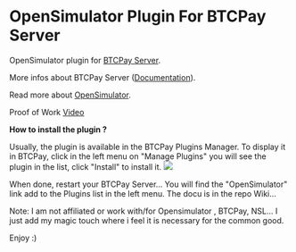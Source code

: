 # OpenSimulator Plugin For BTCPay Server  

OpenSimulator plugin for [BTCPay Server](https://github.com/btcpayserver).

More infos about BTCPay Server ([Documentation](https://docs.btcpayserver.org/)).

Read more about [OpenSimulator](http://opensimulator.org/wiki/Main_Page).

Proof of Work [Video](https://www.youtube.com/watch?v=NTb8PPp0qco)

<b>How to install the plugin ?</b>

Usually, the plugin is available in the BTCPay Plugins Manager.
To display it in BTCPay, click in the left menu on "Manage Plugins" you will see the plugin in the list, click "Install" to install it.
<img src="https://i.postimg.cc/FH78rrd8/install-plugin.jpg">

When done, restart your BTCPay Server... You will find the "OpenSimulator" link add to the Plugins list in the left menu.
The docu is in the repo Wiki...

Note: I am not affiliated or work with/for Opensimulator , BTCPay, NSL... I just add my magic touch where i feel it is necessary for the common good.

Enjoy :)
